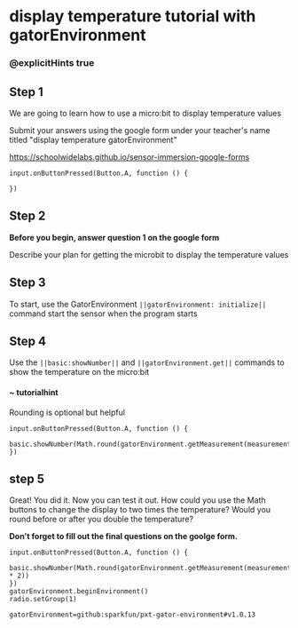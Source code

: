 # display temperature tutorial with gatorEnvironment
### @explicitHints true
 
## Step 1
 
We are going to learn how to use a micro:bit to display temperature values
 
Submit your answers using the google form under your teacher's name titled "display temperature gatorEnvironment"
 
https://schoolwidelabs.github.io/sensor-immersion-google-forms
 
```template
input.onButtonPressed(Button.A, function () {
    
})
```
 
## Step 2
 
**Before you begin, answer question 1 on the google form**
 
Describe your plan for getting the microbit to display the temperature values
 
## Step 3
 
To start, use the GatorEnvironment ``||gatorEnvironment: initialize||`` command start the sensor when the program starts
 
 
## Step 4
 
Use the ``||basic:showNumber||`` and ``||gatorEnvironment.get||`` commands to show the temperature on the micro:bit 
 
 
#### ~ tutorialhint

Rounding is optional but helpful

```blocks
input.onButtonPressed(Button.A, function () {
    basic.showNumber(Math.round(gatorEnvironment.getMeasurement(measurementType.degreesC)))
})

```
 
## step 5
Great! You did it. Now you can test it out. How could you use the Math buttons to change the display to two times the temperature? Would you round before or after you double the temperature?
 
**Don't forget to fill out the final questions on the goolge form.**
 
```ghost
input.onButtonPressed(Button.A, function () {
    basic.showNumber(Math.round(gatorEnvironment.getMeasurement(measurementType.degreesC) * 2))
})
gatorEnvironment.beginEnvironment()
radio.setGroup(1)
```

```package
gatorEnvironment=github:sparkfun/pxt-gator-environment#v1.0.13
```
